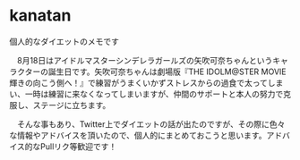 kanatan
=======

個人的なダイエットのメモです

　8月18日はアイドルマスターシンデレラガールズの矢吹可奈ちゃんというキャラクターの誕生日です。矢吹可奈ちゃんは劇場版『THE IDOLM@STER MOVIE 輝きの向こう側へ！』で練習がうまくいかずストレスからの過食で太ってしまい、一時は練習に来なくなってしまいますが、仲間のサポートと本人の努力で克服し、ステージに立ちます。

　そんな事もあり、Twitter上でダイエットの話が出たのですが、その際に色々な情報やアドバイスを頂いたので、個人的にまとめておこうと思います。アドバイス的なPullリク等歓迎です！
 
 

